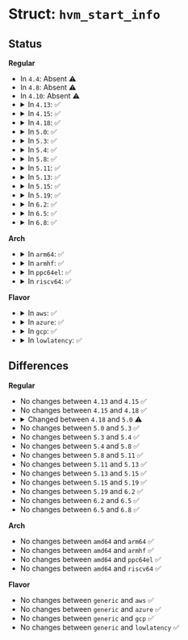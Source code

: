 # Struct: <code>hvm_start_info</code>

## Status
<b>Regular</b>
<ul>
<li>
In <code>4.4</code>: Absent ⚠️
</li>
<li>
In <code>4.8</code>: Absent ⚠️
</li>
<li>
In <code>4.10</code>: Absent ⚠️
</li>
<li>
<details>
<summary>In <code>4.13</code>: ✅</summary>

```c
struct hvm_start_info {
    uint32_t magic;
    uint32_t version;
    uint32_t flags;
    uint32_t nr_modules;
    uint64_t modlist_paddr;
    uint64_t cmdline_paddr;
    uint64_t rsdp_paddr;
};
```
</details>
</li>
<li>
<details>
<summary>In <code>4.15</code>: ✅</summary>

```c
struct hvm_start_info {
    uint32_t magic;
    uint32_t version;
    uint32_t flags;
    uint32_t nr_modules;
    uint64_t modlist_paddr;
    uint64_t cmdline_paddr;
    uint64_t rsdp_paddr;
};
```
</details>
</li>
<li>
<details>
<summary>In <code>4.18</code>: ✅</summary>

```c
struct hvm_start_info {
    uint32_t magic;
    uint32_t version;
    uint32_t flags;
    uint32_t nr_modules;
    uint64_t modlist_paddr;
    uint64_t cmdline_paddr;
    uint64_t rsdp_paddr;
};
```
</details>
</li>
<li>
<details>
<summary>In <code>5.0</code>: ✅</summary>

```c
struct hvm_start_info {
    uint32_t magic;
    uint32_t version;
    uint32_t flags;
    uint32_t nr_modules;
    uint64_t modlist_paddr;
    uint64_t cmdline_paddr;
    uint64_t rsdp_paddr;
    uint64_t memmap_paddr;
    uint32_t memmap_entries;
    uint32_t reserved;
};
```
</details>
</li>
<li>
<details>
<summary>In <code>5.3</code>: ✅</summary>

```c
struct hvm_start_info {
    uint32_t magic;
    uint32_t version;
    uint32_t flags;
    uint32_t nr_modules;
    uint64_t modlist_paddr;
    uint64_t cmdline_paddr;
    uint64_t rsdp_paddr;
    uint64_t memmap_paddr;
    uint32_t memmap_entries;
    uint32_t reserved;
};
```
</details>
</li>
<li>
<details>
<summary>In <code>5.4</code>: ✅</summary>

```c
struct hvm_start_info {
    uint32_t magic;
    uint32_t version;
    uint32_t flags;
    uint32_t nr_modules;
    uint64_t modlist_paddr;
    uint64_t cmdline_paddr;
    uint64_t rsdp_paddr;
    uint64_t memmap_paddr;
    uint32_t memmap_entries;
    uint32_t reserved;
};
```
</details>
</li>
<li>
<details>
<summary>In <code>5.8</code>: ✅</summary>

```c
struct hvm_start_info {
    uint32_t magic;
    uint32_t version;
    uint32_t flags;
    uint32_t nr_modules;
    uint64_t modlist_paddr;
    uint64_t cmdline_paddr;
    uint64_t rsdp_paddr;
    uint64_t memmap_paddr;
    uint32_t memmap_entries;
    uint32_t reserved;
};
```
</details>
</li>
<li>
<details>
<summary>In <code>5.11</code>: ✅</summary>

```c
struct hvm_start_info {
    uint32_t magic;
    uint32_t version;
    uint32_t flags;
    uint32_t nr_modules;
    uint64_t modlist_paddr;
    uint64_t cmdline_paddr;
    uint64_t rsdp_paddr;
    uint64_t memmap_paddr;
    uint32_t memmap_entries;
    uint32_t reserved;
};
```
</details>
</li>
<li>
<details>
<summary>In <code>5.13</code>: ✅</summary>

```c
struct hvm_start_info {
    uint32_t magic;
    uint32_t version;
    uint32_t flags;
    uint32_t nr_modules;
    uint64_t modlist_paddr;
    uint64_t cmdline_paddr;
    uint64_t rsdp_paddr;
    uint64_t memmap_paddr;
    uint32_t memmap_entries;
    uint32_t reserved;
};
```
</details>
</li>
<li>
<details>
<summary>In <code>5.15</code>: ✅</summary>

```c
struct hvm_start_info {
    uint32_t magic;
    uint32_t version;
    uint32_t flags;
    uint32_t nr_modules;
    uint64_t modlist_paddr;
    uint64_t cmdline_paddr;
    uint64_t rsdp_paddr;
    uint64_t memmap_paddr;
    uint32_t memmap_entries;
    uint32_t reserved;
};
```
</details>
</li>
<li>
<details>
<summary>In <code>5.19</code>: ✅</summary>

```c
struct hvm_start_info {
    uint32_t magic;
    uint32_t version;
    uint32_t flags;
    uint32_t nr_modules;
    uint64_t modlist_paddr;
    uint64_t cmdline_paddr;
    uint64_t rsdp_paddr;
    uint64_t memmap_paddr;
    uint32_t memmap_entries;
    uint32_t reserved;
};
```
</details>
</li>
<li>
<details>
<summary>In <code>6.2</code>: ✅</summary>

```c
struct hvm_start_info {
    uint32_t magic;
    uint32_t version;
    uint32_t flags;
    uint32_t nr_modules;
    uint64_t modlist_paddr;
    uint64_t cmdline_paddr;
    uint64_t rsdp_paddr;
    uint64_t memmap_paddr;
    uint32_t memmap_entries;
    uint32_t reserved;
};
```
</details>
</li>
<li>
<details>
<summary>In <code>6.5</code>: ✅</summary>

```c
struct hvm_start_info {
    uint32_t magic;
    uint32_t version;
    uint32_t flags;
    uint32_t nr_modules;
    uint64_t modlist_paddr;
    uint64_t cmdline_paddr;
    uint64_t rsdp_paddr;
    uint64_t memmap_paddr;
    uint32_t memmap_entries;
    uint32_t reserved;
};
```
</details>
</li>
<li>
<details>
<summary>In <code>6.8</code>: ✅</summary>

```c
struct hvm_start_info {
    uint32_t magic;
    uint32_t version;
    uint32_t flags;
    uint32_t nr_modules;
    uint64_t modlist_paddr;
    uint64_t cmdline_paddr;
    uint64_t rsdp_paddr;
    uint64_t memmap_paddr;
    uint32_t memmap_entries;
    uint32_t reserved;
};
```
</details>
</li>
</ul>
<b>Arch</b>
<ul>
<li>
<details>
<summary>In <code>arm64</code>: ✅</summary>

```c
struct hvm_start_info {
    uint32_t magic;
    uint32_t version;
    uint32_t flags;
    uint32_t nr_modules;
    uint64_t modlist_paddr;
    uint64_t cmdline_paddr;
    uint64_t rsdp_paddr;
    uint64_t memmap_paddr;
    uint32_t memmap_entries;
    uint32_t reserved;
};
```
</details>
</li>
<li>
<details>
<summary>In <code>armhf</code>: ✅</summary>

```c
struct hvm_start_info {
    uint32_t magic;
    uint32_t version;
    uint32_t flags;
    uint32_t nr_modules;
    uint64_t modlist_paddr;
    uint64_t cmdline_paddr;
    uint64_t rsdp_paddr;
    uint64_t memmap_paddr;
    uint32_t memmap_entries;
    uint32_t reserved;
};
```
</details>
</li>
<li>
<details>
<summary>In <code>ppc64el</code>: ✅</summary>

```c
struct hvm_start_info {
    uint32_t magic;
    uint32_t version;
    uint32_t flags;
    uint32_t nr_modules;
    uint64_t modlist_paddr;
    uint64_t cmdline_paddr;
    uint64_t rsdp_paddr;
    uint64_t memmap_paddr;
    uint32_t memmap_entries;
    uint32_t reserved;
};
```
</details>
</li>
<li>
<details>
<summary>In <code>riscv64</code>: ✅</summary>

```c
struct hvm_start_info {
    uint32_t magic;
    uint32_t version;
    uint32_t flags;
    uint32_t nr_modules;
    uint64_t modlist_paddr;
    uint64_t cmdline_paddr;
    uint64_t rsdp_paddr;
    uint64_t memmap_paddr;
    uint32_t memmap_entries;
    uint32_t reserved;
};
```
</details>
</li>
</ul>
<b>Flavor</b>
<ul>
<li>
<details>
<summary>In <code>aws</code>: ✅</summary>

```c
struct hvm_start_info {
    uint32_t magic;
    uint32_t version;
    uint32_t flags;
    uint32_t nr_modules;
    uint64_t modlist_paddr;
    uint64_t cmdline_paddr;
    uint64_t rsdp_paddr;
    uint64_t memmap_paddr;
    uint32_t memmap_entries;
    uint32_t reserved;
};
```
</details>
</li>
<li>
<details>
<summary>In <code>azure</code>: ✅</summary>

```c
struct hvm_start_info {
    uint32_t magic;
    uint32_t version;
    uint32_t flags;
    uint32_t nr_modules;
    uint64_t modlist_paddr;
    uint64_t cmdline_paddr;
    uint64_t rsdp_paddr;
    uint64_t memmap_paddr;
    uint32_t memmap_entries;
    uint32_t reserved;
};
```
</details>
</li>
<li>
<details>
<summary>In <code>gcp</code>: ✅</summary>

```c
struct hvm_start_info {
    uint32_t magic;
    uint32_t version;
    uint32_t flags;
    uint32_t nr_modules;
    uint64_t modlist_paddr;
    uint64_t cmdline_paddr;
    uint64_t rsdp_paddr;
    uint64_t memmap_paddr;
    uint32_t memmap_entries;
    uint32_t reserved;
};
```
</details>
</li>
<li>
<details>
<summary>In <code>lowlatency</code>: ✅</summary>

```c
struct hvm_start_info {
    uint32_t magic;
    uint32_t version;
    uint32_t flags;
    uint32_t nr_modules;
    uint64_t modlist_paddr;
    uint64_t cmdline_paddr;
    uint64_t rsdp_paddr;
    uint64_t memmap_paddr;
    uint32_t memmap_entries;
    uint32_t reserved;
};
```
</details>
</li>
</ul>

## Differences
<b>Regular</b>
<ul>
<li>
No changes between <code>4.13</code> and <code>4.15</code> ✅
</li>
<li>
No changes between <code>4.15</code> and <code>4.18</code> ✅
</li>
<li>
<details>
<summary>Changed between <code>4.18</code> and <code>5.0</code> ⚠️</summary>
<ul>
<li>
<b>Field added. </b>
<code>uint64_t memmap_paddr</code>
</li>
<li>
<b>Field added. </b>
<code>uint32_t memmap_entries</code>
</li>
<li>
<b>Field added. </b>
<code>uint32_t reserved</code>
</li>
</ul>
</details>
</li>
<li>
No changes between <code>5.0</code> and <code>5.3</code> ✅
</li>
<li>
No changes between <code>5.3</code> and <code>5.4</code> ✅
</li>
<li>
No changes between <code>5.4</code> and <code>5.8</code> ✅
</li>
<li>
No changes between <code>5.8</code> and <code>5.11</code> ✅
</li>
<li>
No changes between <code>5.11</code> and <code>5.13</code> ✅
</li>
<li>
No changes between <code>5.13</code> and <code>5.15</code> ✅
</li>
<li>
No changes between <code>5.15</code> and <code>5.19</code> ✅
</li>
<li>
No changes between <code>5.19</code> and <code>6.2</code> ✅
</li>
<li>
No changes between <code>6.2</code> and <code>6.5</code> ✅
</li>
<li>
No changes between <code>6.5</code> and <code>6.8</code> ✅
</li>
</ul>
<b>Arch</b>
<ul>
<li>
No changes between <code>amd64</code> and <code>arm64</code> ✅
</li>
<li>
No changes between <code>amd64</code> and <code>armhf</code> ✅
</li>
<li>
No changes between <code>amd64</code> and <code>ppc64el</code> ✅
</li>
<li>
No changes between <code>amd64</code> and <code>riscv64</code> ✅
</li>
</ul>
<b>Flavor</b>
<ul>
<li>
No changes between <code>generic</code> and <code>aws</code> ✅
</li>
<li>
No changes between <code>generic</code> and <code>azure</code> ✅
</li>
<li>
No changes between <code>generic</code> and <code>gcp</code> ✅
</li>
<li>
No changes between <code>generic</code> and <code>lowlatency</code> ✅
</li>
</ul>
